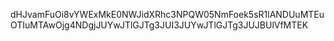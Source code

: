 dHJvamFuOi8vYWExMkE0NWJidXRhc3NPQW05NmFoek5sR1lANDUuMTEuOTIuMTAwOjg4NDgjJUYwJTlGJTg3JUI3JUYwJTlGJTg3JUJBUlVfMTEK